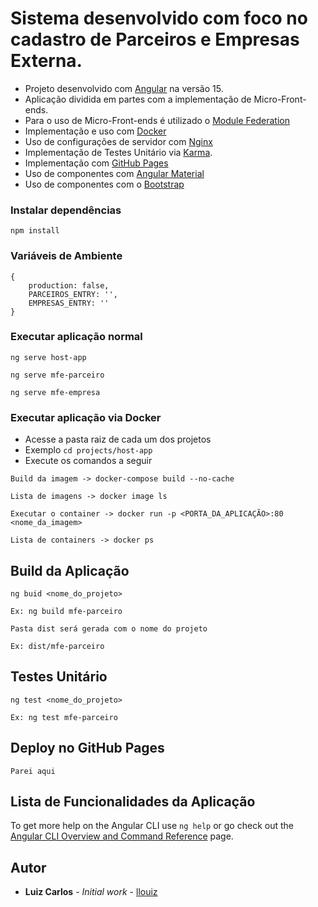# Sistema desenvolvido com foco no cadastro de Parceiros e Empresas Externa.

- Projeto desenvolvido com [Angular](https://angular.dev/) na versão 15.
- Aplicação dividida em partes com a implementação de Micro-Front-ends.
- Para o uso de Micro-Front-ends é utilizado o [Module Federation](https://module-federation.io/)
- Implementação e uso com [Docker](https://www.docker.com/)
- Uso de configurações de servidor com [Nginx](https://nginx.org/)
- Implementação de Testes Unitário via [Karma](https://karma-runner.github.io). 
- Implementação com [GitHub Pages](https://pages.github.com/)
- Uso de componentes com [Angular Material](https://material.angular.io/)
- Uso de componentes com o [Bootstrap](https://getbootstrap.com/)

### Instalar dependências

```
npm install
```

### Variáveis de Ambiente
```
{
    production: false,
    PARCEIROS_ENTRY: '',
    EMPRESAS_ENTRY: ''
}
```

### Executar aplicação normal

```
ng serve host-app

ng serve mfe-parceiro

ng serve mfe-empresa
```

### Executar aplicação via Docker
- Acesse a pasta raiz de cada um dos projetos
- Exemplo ``cd projects/host-app``
- Execute os comandos a seguir

```
Build da imagem -> docker-compose build --no-cache

Lista de imagens -> docker image ls

Executar o container -> docker run -p <PORTA_DA_APLICAÇÃO>:80 <nome_da_imagem>

Lista de containers -> docker ps

```

## Build da Aplicação

```
ng buid <nome_do_projeto>

Ex: ng build mfe-parceiro

Pasta dist será gerada com o nome do projeto

Ex: dist/mfe-parceiro
```

## Testes Unitário

```
ng test <nome_do_projeto>

Ex: ng test mfe-parceiro
```

## Deploy no GitHub Pages

```
Parei aqui
```

## Lista de Funcionalidades da Aplicação

To get more help on the Angular CLI use `ng help` or go check out the [Angular CLI Overview and Command Reference](https://angular.io/cli) page.

## Autor

- **Luiz Carlos** - _Initial work_ - [llouiz](https://github.com/llouiz)
